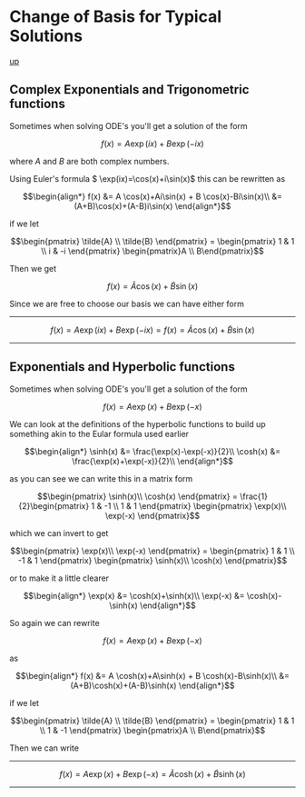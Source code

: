 # Change of Basis for Typical Solutions

[up](./Maths.md)

## Complex Exponentials and Trigonometric functions

Sometimes when solving ODE's you'll get a solution of the form

``` math
f(x) = A \exp(i x) + B \exp(-i x)
```

where $A$ and $B$ are both complex numbers.

Using Euler's formula $ \exp(ix)=\cos(x)+i\sin(x)$ this can be rewritten as

``` math
\begin{align*}
f(x) &= A \cos(x)+Ai\sin(x) + B \cos(x)-Bi\sin(x)\\
&=(A+B)\cos(x)+(A-B)i\sin(x)
\end{align*}
```

if we let
``` math
\begin{pmatrix} \tilde{A} \\ \tilde{B} \end{pmatrix} =
\begin{pmatrix}
 1 & 1 \\
 i & -i
\end{pmatrix}
\begin{pmatrix}A \\ B\end{pmatrix}
```

Then we get
``` math
f(x)=\tilde{A}\cos(x)+\tilde{B}\sin(x)
```
Since we are free to choose our basis we can have either form

---
``` math
f(x)=A \exp(i x) + B \exp(-i x) = f(x)=\tilde{A}\cos(x)+\tilde{B}\sin(x)
```
---

## Exponentials and Hyperbolic functions

Sometimes when solving ODE's you'll get a solution of the form

``` math
f(x) = A \exp(x) + B \exp(-x)
```

We can look at the definitions of the hyperbolic functions to build up something akin to the Eular formula used earlier

``` math
\begin{align*}
\sinh(x) &= \frac{\exp(x)-\exp(-x)}{2}\\
\cosh(x) &= \frac{\exp(x)+\exp(-x)}{2}\\
\end{align*}
```
as you can see we can write this in a matrix form
``` math
\begin{pmatrix}
\sinh(x)\\
\cosh(x)
\end{pmatrix} =
\frac{1}{2}\begin{pmatrix}
1 & -1 \\ 1 & 1
\end{pmatrix}
\begin{pmatrix}
\exp(x)\\
\exp(-x)
\end{pmatrix}
```

which we can invert to get

``` math
\begin{pmatrix}
\exp(x)\\
\exp(-x)
\end{pmatrix} =
\begin{pmatrix}
1 & 1 \\ -1 & 1
\end{pmatrix}
\begin{pmatrix}
\sinh(x)\\
\cosh(x)
\end{pmatrix}
```
or to make it a little clearer

``` math
\begin{align*}
\exp(x) &= \cosh(x)+\sinh(x)\\
\exp(-x) &= \cosh(x)-\sinh(x)
\end{align*}
```

So again we can rewrite

``` math
f(x) = A \exp(x) + B \exp(-x)
```

as
``` math
\begin{align*}
f(x) &= A \cosh(x)+A\sinh(x) + B \cosh(x)-B\sinh(x)\\
&=(A+B)\cosh(x)+(A-B)\sinh(x)
\end{align*}
```
if we let
``` math
\begin{pmatrix} \tilde{A} \\ \tilde{B} \end{pmatrix} =
\begin{pmatrix}
 1 & 1 \\
 1 & -1
\end{pmatrix}
\begin{pmatrix}A \\ B\end{pmatrix}
```

Then we can write

---
``` math
f(x) = A \exp(x) + B \exp(-x) =\tilde{A}\cosh(x)+\tilde{B}\sinh(x)
```
---
